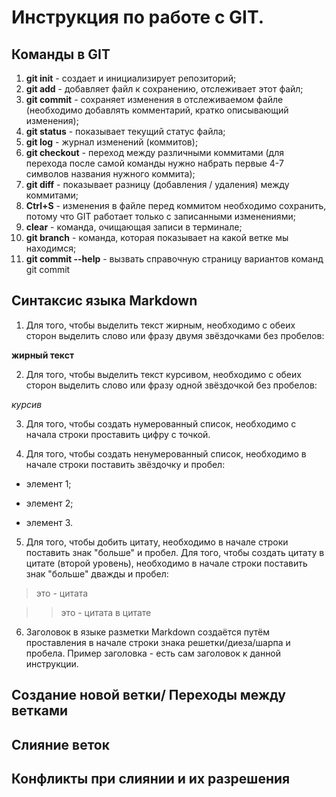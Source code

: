 # Инструкция по работе с GIT. 

## Команды в GIT

1. **git init** - создает и инициализирует репозиторий;
2. **git add** - добавляет файл к сохранению, отслеживает этот файл;
3. **git commit** - сохраняет изменения в отслеживаемом файле (необходимо добавлять комментарий, кратко описывающий изменения);
4. **git status** - показывает текущий статус файла;
5. **git log** - журнал изменений (коммитов);
6. **git checkout** - переход между различными коммитами (для перехода после самой команды нужно набрать первые 4-7 символов названия нужного коммита);
7. **git diff** - показывает разницу (добавления / удаления) между коммитами;
8. **Ctrl+S** - изменения в файле перед коммитом необходимо сохранить, потому что GIT работает только с записанными изменениями;
9. **clear** - команда, очищающая записи в терминале;
10. **git branch** - команда, которая показывает на какой ветке мы находимся;
11. **git commit --help** - вызвать справочную страницу вариантов команд git commit



## Синтаксис языка Markdown

1. Для того, чтобы выделить текст жирным, необходимо с обеих сторон выделить слово или фразу двумя звёздочками без пробелов:

**жирный текст**

2. Для того, чтобы выделить текст курсивом, необходимо с обеих сторон выделить слово или фразу одной звёздочкой без пробелов:

*курсив*

3. Для того, чтобы создать нумерованный список, необходимо с начала строки проставить цифру с точкой.

4. Для того, чтобы создать ненумерованный список, необходимо в начале строки поставить звёздочку и пробел: 

* элемент 1;

* элемент 2;

* элемент 3.

5. Для того, чтобы добить цитату, необходимо в начале строки поставить знак "больше" и пробел. Для того, чтобы создать цитату в цитате (второй уровень), необходимо в начале строки поставить знак "больше" дважды и пробел: 

> это - цитата

>> это - цитата в цитате

6. Заголовок в языке разметки Markdown создаётся путём проставления в начале строки знака решетки/диеза/шарпа и пробела. Пример заголовка - есть сам заголовок к данной инструкции.

## Создание новой ветки/ Переходы между ветками

## Слияние веток

## Конфликты при слиянии и их разрешения

